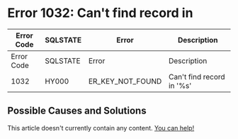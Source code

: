
# Error 1032: Can't find record in


| Error Code | SQLSTATE | Error | Description |
| --- | --- | --- | --- |
| Error Code | SQLSTATE | Error | Description |
| 1032 | HY000 | ER_KEY_NOT_FOUND | Can't find record in '%s' |




## Possible Causes and Solutions


This article doesn't currently contain any content. [You can help!](/en/writing-and-editing-knowledge-base-articles/)

